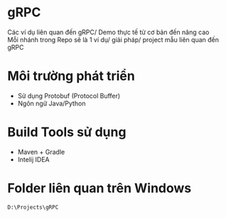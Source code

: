 
# gRPC
Các ví dụ liên quan đến gRPC/ Demo thực tế từ cơ bản đến nâng cao<br/>
Mỗi nhánh trong Repo sẽ là 1 ví dụ/ giải pháp/ project mẫu liên quan đến gRPC

# Môi trường phát triển
- Sử dụng Protobuf (Protocol Buffer)
- Ngôn ngữ Java/Python

# Build Tools sử dụng
- Maven + Gradle
- Intelij IDEA

# Folder liên quan trên Windows
```
D:\Projects\gRPC
```
